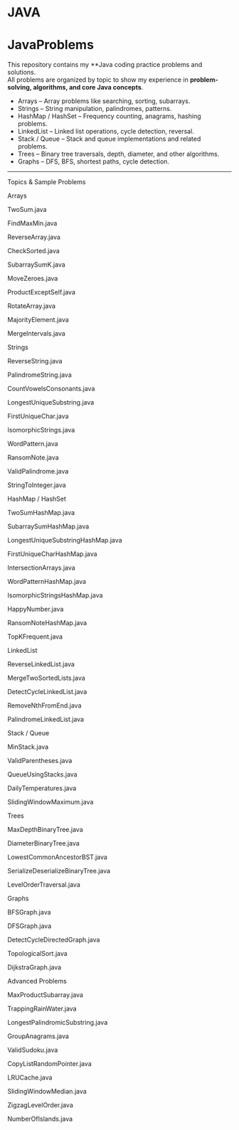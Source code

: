 # JAVA
# JavaProblems

This repository contains my **Java coding practice problems and solutions.  
All problems are organized by topic to show my experience in **problem-solving, algorithms, and core Java concepts**.
- Arrays – Array problems like searching, sorting, subarrays.  
- Strings – String manipulation, palindromes, patterns.  
- HashMap / HashSet – Frequency counting, anagrams, hashing problems.  
- LinkedList – Linked list operations, cycle detection, reversal.  
- Stack / Queue – Stack and queue implementations and related problems.  
- Trees – Binary tree traversals, depth, diameter, and other algorithms.  
- Graphs – DFS, BFS, shortest paths, cycle detection.

---

 Topics & Sample Problems

Arrays

TwoSum.java

FindMaxMin.java

ReverseArray.java

CheckSorted.java

SubarraySumK.java

MoveZeroes.java

ProductExceptSelf.java

RotateArray.java

MajorityElement.java

MergeIntervals.java

Strings

ReverseString.java

PalindromeString.java

CountVowelsConsonants.java

LongestUniqueSubstring.java

FirstUniqueChar.java

IsomorphicStrings.java

WordPattern.java

RansomNote.java

ValidPalindrome.java

StringToInteger.java

HashMap / HashSet

TwoSumHashMap.java

SubarraySumHashMap.java

LongestUniqueSubstringHashMap.java

FirstUniqueCharHashMap.java

IntersectionArrays.java

WordPatternHashMap.java

IsomorphicStringsHashMap.java

HappyNumber.java

RansomNoteHashMap.java

TopKFrequent.java

LinkedList

ReverseLinkedList.java

MergeTwoSortedLists.java

DetectCycleLinkedList.java

RemoveNthFromEnd.java

PalindromeLinkedList.java

Stack / Queue

MinStack.java

ValidParentheses.java

QueueUsingStacks.java

DailyTemperatures.java

SlidingWindowMaximum.java

Trees

MaxDepthBinaryTree.java

DiameterBinaryTree.java

LowestCommonAncestorBST.java

SerializeDeserializeBinaryTree.java

LevelOrderTraversal.java

Graphs

BFSGraph.java

DFSGraph.java

DetectCycleDirectedGraph.java

TopologicalSort.java

DijkstraGraph.java

Advanced Problems

MaxProductSubarray.java

TrappingRainWater.java

LongestPalindromicSubstring.java

GroupAnagrams.java

ValidSudoku.java

CopyListRandomPointer.java

LRUCache.java

SlidingWindowMedian.java

ZigzagLevelOrder.java

NumberOfIslands.java



